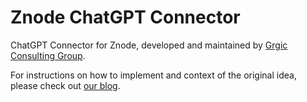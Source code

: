 # Znode ChatGPT Connector
ChatGPT Connector for Znode, developed and maintained by [Grgic Consulting Group](https://www.grgicconsulting.com).

For instructions on how to implement and context of the original idea, please check out [our blog](https://www.grgicconsulting.com/gcg-blog/znode-openai-part-2).